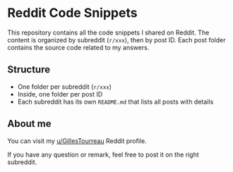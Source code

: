 # Reddit Code Snippets

This repository contains all the code snippets I shared on Reddit.
The content is organized by subreddit (`r/xxx`), then by post ID.
Each post folder contains the source code related to my answers.

## Structure
- One folder per subreddit (`r/xxx`)
- Inside, one folder per post ID
- Each subreddit has its own `README.md` that lists all posts with details

## About me
You can visit my [u/GillesTourreau](https://www.reddit.com/user/GillesTourreau/) Reddit profile.

If you have any question or remark, feel free to post it on the right subreddit.